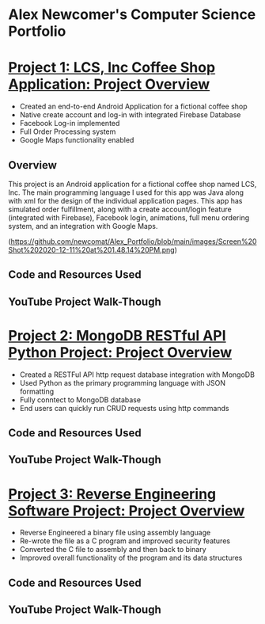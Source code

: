 # Alex Newcomer's Computer Science Portfolio

# [Project 1: LCS, Inc Coffee Shop Application: Project Overview](https://github.com/newcomat/Alex_Portfolio/tree/main)
* Created an end-to-end Android Application for a fictional coffee shop
* Native create account and log-in with integrated Firebase Database
* Facebook Log-in implemented
* Full Order Processing system
* Google Maps functionality enabled

## Overview
This project is an Android application for a fictional coffee shop named LCS, Inc. The main programming language I used for this app was Java along with xml for the design of the individual application pages.  This app has simulated order fulfillment, along with a create account/login feature (integrated with Firebase), Facebook login, animations, full menu ordering system, and an integration with Google Maps.  

(https://github.com/newcomat/Alex_Portfolio/blob/main/images/Screen%20Shot%202020-12-11%20at%201.48.14%20PM.png)

## Code and Resources Used

## YouTube Project Walk-Though

# [Project 2: MongoDB RESTful API Python Project: Project Overview](https://github.com/newcomat/Alex_Portfolio/tree/main)
* Created a RESTFul API http request database integration with MongoDB
* Used Python as the primary programming language with JSON formatting
* Fully conntect to MongoDB database
* End users can quickly run CRUD requests using http commands


## Code and Resources Used

## YouTube Project Walk-Though

# [Project 3: Reverse Engineering Software Project: Project Overview](https://github.com/newcomat/Alex_Portfolio/tree/main)
* Reverse Engineered a binary file using assembly language
* Re-wrote the file as a C program and improved security features
* Converted the C file to assembly and then back to binary
* Improved overall functionality of the program and its data structures


## Code and Resources Used

## YouTube Project Walk-Though
